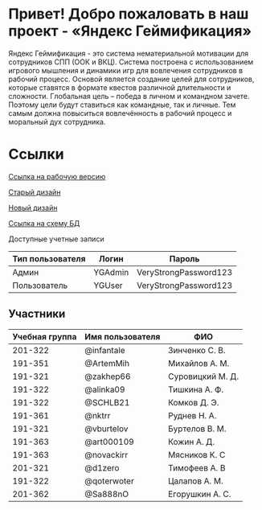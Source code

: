# Привет! Добро пожаловать в наш проект - «Яндекс Геймификация»

Яндекс Геймификация - это система нематериальной мотивации для сотрудников СПП (ООК и ВКЦ). Система построена с использованием игрового мышления и динамики игр для вовлечения сотрудников в рабочий процесс.
Основой является создание целей для сотрудников, которые ставятся в формате квестов различной длительности и сложности. Глобальная цель – победа в личном и командном зачете. Поэтому цели будут ставиться как командные, так и личные. Тем самым должна повыситься вовлечённость в рабочий процесс и моральный дух сотрудника.

# Ссылки

[Ссылка на рабочую версию](http://yandex-gamification.std-884.ist.mospolytech.ru)

[Старый дизайн](https://www.figma.com/file/sM5uZE2Cl2Kc94G7qO5XtE/Ya.Game?node-id=1%3A15)

[Новый дизайн](https://www.figma.com/file/3fkYWADZVM2hyMxWr6UwY0/%D1%80%D0%B5%D0%B9%D1%82%D0%B8%D0%BD%D0%B3?node-id=0%3A1)

[Ссылка на схему БД](https://drive.google.com/file/d/12doNF7ebLjCgTaV6Uq4hnegJmZVonzlp/view?usp=sharing)

Доступные учетные записи

| Тип пользователя | Логин   | Пароль                |
| ---------------- | ------- | --------------------- |
| Админ            | YGAdmin | VeryStrongPassword123 |
| Пользователь     | YGUser  | VeryStrongPassword123 |

## Участники

| Учебная группа | Имя пользователя | ФИО              |
| -------------- | ---------------- | ---------------- |
| 201-322        | @infantale       | Зинченко С. В.   |
| 191-351        | @ArtemMih        | Михайлов А. М.   |
| 191-321        | @zakhep66        | Суровицкий М. Д. |
| 191-322        | @alinka09        | Тишкина А. Ф.    |
| 191-322        | @SCHLB21         | Комков Д. Э.     |
| 191-361        | @nktrr           | Руднев Н. А.     |
| 191-321        | @vburtelov       | Буртелов В. М.   |
| 191-363        | @art000109       | Кожин А. Д.      |
| 191-363        | @novackirr       | Мясников К. С    |
| 201-321        | @d1zero          | Тимофеев А. В    |
| 191-322        | @qoterwoter      | Цалапов А. М.    |
| 201-362        | @Sa888nO         | Егорушкин А. С.  |
